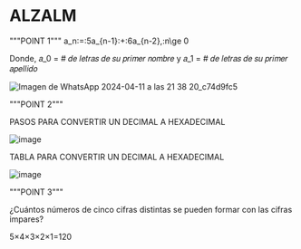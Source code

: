# ALZALM

"""POINT 1"""
a_n\:=\:5a_{n-1}\:+\:6a_{n-2},\:n\ge 0

Donde, 𝑎_0 = # 𝑑𝑒 𝑙𝑒𝑡𝑟𝑎𝑠 𝑑𝑒 𝑠𝑢 𝑝𝑟𝑖𝑚𝑒𝑟 𝑛𝑜𝑚𝑏𝑟𝑒 y 𝑎_1 = # 𝑑𝑒 𝑙𝑒𝑡𝑟𝑎𝑠 𝑑𝑒 𝑠𝑢 𝑝𝑟𝑖𝑚𝑒𝑟 𝑎𝑝𝑒𝑙𝑙𝑖𝑑𝑜 

![Imagen de WhatsApp 2024-04-11 a las 21 38 20_c74d9fc5](https://github.com/DaniArias7/ALZALM/assets/129128034/b5f3135b-addf-48bd-9a1e-02752a7e8a93)





"""POINT 2"""

PASOS PARA CONVERTIR UN DECIMAL A HEXADECIMAL

![image](https://github.com/DaniArias7/ALZALM/assets/129128034/4b2f6d41-e596-4a86-99a2-6256942578e8)

TABLA PARA CONVERTIR UN DECIMAL A HEXADECIMAL

![image](https://github.com/DaniArias7/ALZALM/assets/129128034/99396578-3d33-4ef1-8e11-d9abbe32a363)




"""POINT 3"""

¿Cuántos números de cinco cifras distintas se pueden formar con las cifras impares?

5×4×3×2×1=120
